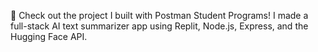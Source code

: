 🚀 Check out the project I built with Postman Student Programs! I made a full-stack AI text summarizer app using Replit, Node.js, Express, and the Hugging Face API.

